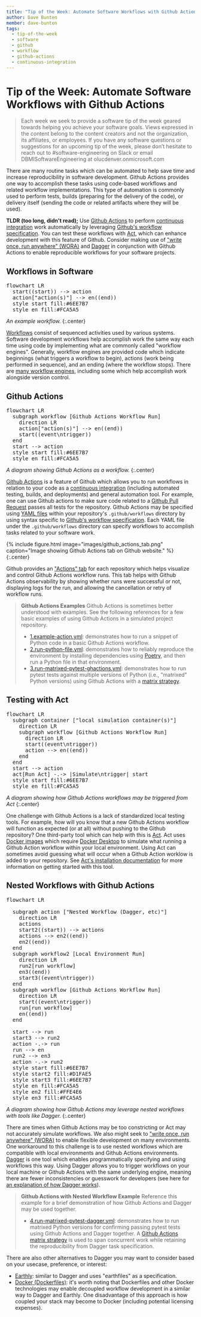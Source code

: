 ```yaml
---
title: "Tip of the Week: Automate Software Workflows with Github Actions"
author: Dave Bunten
member: dave-bunten
tags:
  - tip-of-the-week
  - software
  - github
  - workflow
  - github-actions
  - continuous-integration
---
```


# Tip of the Week: Automate Software Workflows with Github Actions

> Each week we seek to provide a software tip of the week geared towards helping you achieve your software goals. Views expressed in the content belong to the content creators and not the organization, its affiliates, or employees. If you have any software questions or suggestions for an upcoming tip of the week, please don’t hesitate to reach out to #software-engineering on Slack or email DBMISoftwareEngineering at olucdenver.onmicrosoft.com

There are many routine tasks which can be automated to help save time and increase reproducibility in software development. Github Actions provides one way to accomplish these tasks using code-based workflows and related workflow implementations. This type of automation is commonly used to perform tests, builds (preparing for the delivery of the code), or delivery itself (sending the code or related artifacts where they will be used).

__TLDR (too long, didn't read);__
Use [Github Actions](https://docs.github.com/en/actions) to perform [continuous integration](https://en.wikipedia.org/wiki/Continuous_integration) work automatically by leveraging [Github's workflow specification](https://docs.github.com/en/actions/using-workflows/workflow-syntax-for-github-actions). You can test these workflows with [Act](https://github.com/nektos/act), which can enhance development with this feature of Github. Consider making use of ["write once, run anywhere" (WORA)](https://en.wikipedia.org/wiki/Write_once,_run_anywhere) and [Dagger](https://docs.dagger.io/) in conjunction with Github Actions to enable reproducible workflows for your software projects.

## Workflows in Software

<pre class="mermaid">
flowchart LR
  start((start)) --> action
  action["action(s)"] --> en((end))
  style start fill:#6EE7B7
  style en fill:#FCA5A5
</pre>
<script type="module">
  import mermaid from 'https://unpkg.com/mermaid@9/dist/mermaid.esm.min.mjs';
  mermaid.initialize({ startOnLoad: true });
</script>

_An example workflow._
{:.center}

[Workflows](https://en.wikipedia.org/wiki/Workflow) consist of sequenced activities used by various systems. Software development  workflows help accomplish work the same way each time using code by implementing what are commonly called "workflow engines". Generally, workflow engines are provided code which indicate beginnings (what triggers a workflow to begin), actions (work being performed in sequence), and an ending (where the workflow stops). There are [many workflow engines](https://s.apache.org/existing-workflow-systems), including some which help accomplish work alongside version control.

## Github Actions

<pre class="mermaid">
flowchart LR
  subgraph workflow [Github Actions Workflow Run]
    direction LR
    action["action(s)"] --> en((end))
    start((event\ntrigger))
  end
  start --> action
  style start fill:#6EE7B7
  style en fill:#FCA5A5
</pre>

_A diagram showing Github Actions as a workflow._
{:.center}

[Github Actions](https://docs.github.com/en/actions) is a feature of Github which allows you to run workflows in relation to your code as a [continuous integration](https://en.wikipedia.org/wiki/Continuous_integration) (including automated testing, builds, and deployments) and general automation tool. For example, one can use Github actions to make sure code related to a [Github Pull Request](https://docs.github.com/en/pull-requests/collaborating-with-pull-requests/proposing-changes-to-your-work-with-pull-requests/about-pull-requests) passes all tests for the repository. Github Actions may be specified using [YAML files](https://en.wikipedia.org/wiki/YAML) within your repository's `.github/workflows` directory by using syntax specific to [Github's workflow specification](https://docs.github.com/en/actions/using-workflows/workflow-syntax-for-github-actions). Each YAML file under the `.github/workflows` directory can specify workflows to accomplish tasks related to your software work.

{% include figure.html image="images/github_actions_tab.png" caption="Image showing Github Actions tab on Github website." %}
{:.center}

Github provides an ["Actions" tab](https://docs.github.com/en/actions/learn-github-actions/understanding-github-actions#viewing-the-activity-for-a-workflow-run) for each repository which helps visualize and control Github Actions workflow runs. This tab helps with Github Actions observability by showing whether runs were successful or not, displaying logs for the run, and allowing the cancellation or retry of workflow runs.

> __Github Actions Examples__
> Github Actions is sometimes better understood with examples. See the following references for a few basic examples of using Github Actions in a simulated project repository.
>
> - [1.example-action.yml](https://github.com/CU-DBMI/demo-github-actions/blob/main/.github/workflows/1.example-action.yml): demonstrates how to run a snippet of Python code in a basic Github Actions workflow.
> - [2.run-python-file.yml](https://github.com/CU-DBMI/demo-github-actions/blob/main/.github/workflows/2.run-python-file.yml): demonstrates how to reliably reproduce the environment by installing dependencies using [Poetry](https://python-poetry.org/docs/), and then run a Python file in that environment.
> - [3.run-matrixed-pytest-ghactions.yml](https://github.com/CU-DBMI/demo-github-actions/blob/main/.github/workflows/3.run-matrixed-pytest-ghactions.yml): demonstrates how to run pytest tests against multiple versions of Python (i.e., "matrixed" Python versions) using Github Actions with a [matrix strategy](https://docs.github.com/en/actions/using-jobs/using-a-matrix-for-your-jobs).

## Testing with Act

<pre class="mermaid">
flowchart LR
  subgraph container ["local simulation container(s)"]
    direction LR
    subgraph workflow [Github Actions Workflow Run]
      direction LR
      start((event\ntrigger))
      action --> en((end))
    end
  end
  start --> action
  act[Run Act] -.-> |Simulate\ntrigger| start
  style start fill:#6EE7B7
  style en fill:#FCA5A5
</pre>

_A diagram showing how Github Actions workflows may be triggered from Act_
{:.center}

One challenge with Github Actions is a lack of standardized local testing tools. For example, how will you know that a new Github Actions workflow will function as expected (or at all) without pushing to the Github repository? One third-party tool which can help with this is [Act](https://github.com/nektos/act). Act uses [Docker images](https://github.com/nektos/act#runners) which require [Docker Desktop](https://docs.docker.com/desktop/) to simulate what running a Github Action workflow within your local environment. Using Act can sometimes avoid guessing what will occur when a Github Action worklow is added to your repository. See [Act's installation documentation](https://github.com/nektos/act#installation) for more information on getting started with this tool.

## Nested Workflows with Github Actions

<pre class="mermaid">
flowchart LR

  subgraph action ["Nested Workflow (Dagger, etc)"]
    direction LR
    actions
    start2((start)) --> actions
    actions --> en2((end))
    en2((end))
  end
  subgraph workflow2 [Local Environment Run]
    direction LR
    run2[run workflow]
    en3((end))
    start3((event\ntrigger))
  end
  subgraph workflow [Github Actions Workflow Run]
    direction LR
    start((event\ntrigger))
    run[run workflow]
    en((end))
  end
  
  start --> run
  start3 --> run2
  action -.-> run
  run --> en
  run2 --> en3
  action -.-> run2
  style start fill:#6EE7B7
  style start2 fill:#D1FAE5
  style start3 fill:#6EE7B7
  style en fill:#FCA5A5
  style en2 fill:#FFE4E6
  style en3 fill:#FCA5A5
</pre>

_A diagram showing how Github Actions may leverage nested workflows with tools like Dagger._
{:.center}

There are times when Github Actions may be too constricting or Act may not accurately simulate workflows. We also might seek to ["write once, run anywhere" (WORA)](https://en.wikipedia.org/wiki/Write_once,_run_anywhere) to enable flexible development on many environments. One workaround to this challenge is to use nested workflows which are compatible with local environments and Github Actions environments. [Dagger](https://docs.dagger.io/) is one tool which enables programmatically specifying and using workflows this way. Using Dagger allows you to trigger workflows on your local machine or Github Actions with the same underlying engine, meaning there are fewer inconsistencies or guesswork for developers (see here for [an explanation of how Dagger works](https://docs.dagger.io/cli#how-does-it-work)).

> __Github Actions with Nested Workflow Example__
> Reference this example for a brief demonstration of how Github Actions and Dagger may be used together.
>
> - [4.run-matrixed-pytest-dagger.yml](https://github.com/CU-DBMI/demo-github-actions/blob/main/.github/workflows/4.run-matrixed-pytest-dagger.yml): demonstrates how to run matrixed Python versions for confirming passing pytest tests using Github Actions and Dagger together. A [Github Actions matrix strategy](https://docs.github.com/en/actions/using-jobs/using-a-matrix-for-your-jobs) is used to span concurrent work while retaining the reproducibility from Dagger task specification.

There are also other alternatives to Dagger you may want to consider based on your usecase, preference, or interest:

- [Earthly](https://github.com/earthly/earthly): similar to Dagger and uses "earthfiles" as a specification.
- [Docker (Dockerfiles)](https://docs.docker.com/engine/reference/builder/): it's worth noting that Dockerfiles and other Docker technologies may enable decoupled workflow development in a similar way to Dagger and Earthly. One disadvantage of this approach is how coupled your stack may become to Docker (including potential licensing expenses).
